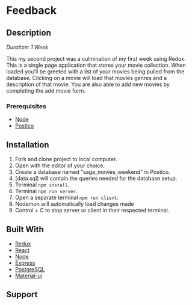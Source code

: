 # Feedback

## Description

_Duration: 1 Week_

This my second project was a culmination of my first week using Redux.  This is a single page application that stores your movie collection.  When loaded you'll be greeted with a list of your movies being pulled from the database.  Clicking on a movie will load that movies genres and a description of that movie. You are also able to add new movies by completing the add movie form.


### Prerequisites

- [Node](https://nodejs.org/en/)
- [Postico](https://eggerapps.at/postico/)

## Installation

1. Fork and clone project to local computer.
2. Open with the editor of your choice.
3. Create a database named "saga_movies_weekend" in Postico.
4. [data.sql] will contain the queries needed for the database setup.
5. Terminal `npm install`.
6. Terminal `npm run server`.
7. Open a separate terminal `npm run client`.
8. Nodemon will automatically load changes made
9. Control + C to stop server or client in their respected terminal.


## Built With

- [Redux](https://redux.js.org/)
- [React](https://reactjs.org/)
- [Node](https://nodejs.org/en/)
- [Express](https://expressjs.com/)
- [PostgreSQL](https://www.postgresql.org/)
- [Material-ui](https://material-ui.com/)


## Support
